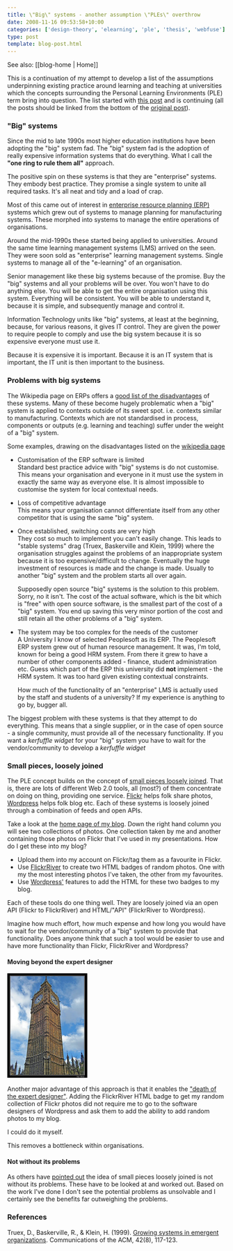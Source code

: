 ```yaml
---
title: \"Big\" systems - another assumption \"PLEs\" overthrow
date: 2008-11-16 09:53:58+10:00
categories: ['design-theory', 'elearning', 'ple', 'thesis', 'webfuse']
type: post
template: blog-post.html
---
```


See also: [[blog-home | Home]]

This is a continuation of my attempt to develop a list of the assumptions underpinning existing practice around learning and teaching at universities which the concepts surrounding the Personal Learning Environments (PLE) term bring into question. The list started with [this post](/blog2/2008/11/12/what-are-the-assumptions-which-pleslearning-20-etc-overthrow/) and is continuing (all the posts should be linked from the bottom of the [original post](/blog2/2008/11/12/what-are-the-assumptions-which-pleslearning-20-etc-overthrow/)).

### "Big" systems

Since the mid to late 1990s most higher education institutions have been adopting the "big" system fad. The "big" system fad is the adoption of really expensive information systems that do everything. What I call the **"one ring to rule them all"** approach.

The positive spin on these systems is that they are "enterprise" systems. They embody best practice. They promise a single system to unite all required tasks. It's all neat and tidy and a load of crap.

Most of this came out of interest in [enterprise resource planning (ERP)](http://en.wikipedia.org/wiki/Enterprise_systems) systems which grew out of systems to manage planning for manufacturing systems. These morphed into systems to manage the entire operations of organisations.

Around the mid-1990s these started being applied to universities. Around the same time learning management systems (LMS) arrived on the seen. They were soon sold as "enterprise" learning management systems. Single systems to manage all of the "e-learning" of an organisation.

Senior management like these big systems because of the promise. Buy the "big" systems and all your problems will be over. You won't have to do anything else. You will be able to get the entire organisation using this system. Everything will be consistent. You will be able to understand it, because it is simple, and subsequently manage and control it.

Information Technology units like "big" systems, at least at the beginning, because, for various reasons, it gives IT control. They are given the power to require people to comply and use the big system because it is so expensive everyone must use it.

Because it is expensive it is important. Because it is an IT system that is important, the IT unit is then important to the business.

### Problems with big systems

The Wikipedia page on ERPs offers a [good list of the disadvantages](http://en.wikipedia.org/wiki/Enterprise_systems#Disadvantages) of these systems. Many of these become hugely problematic when a "big" system is applied to contexts outside of its sweet spot. i.e. contexts similar to manufacturing. Contexts which are not standardised in process, components or outputs (e.g. learning and teaching) suffer under the weight of a "big" system.

Some examples, drawing on the disadvantages listed on the [wikipedia page](http://en.wikipedia.org/wiki/Enterprise_systems#Disadvantages)

- Customisation of the ERP software is limited  
    Standard best practice advice with "big" systems is do not customise. This means your organisation and everyone in it must use the system in exactly the same way as everyone else. It is almost impossible to customise the system for local contextual needs.
- Loss of competitive advantage  
    This means your organisation cannot differentiate itself from any other competitor that is using the same "big" system.
- Once established, switching costs are very high  
    They cost so much to implement you can't easily change. This leads to "stable systems" drag (Truex, Baskerville and Klein, 1999) where the organisation struggles against the problems of an inappropriate system because it is too expensive/difficult to change. Eventually the huge investment of resources is made and the change is made. Usually to another "big" system and the problem starts all over again.
    
    Supposedly open source "big" systems is the solution to this problem. Sorry, no it isn't. The cost of the actual software, which is the bit which is "free" with open source software, is the smallest part of the cost of a "big" system. You end up saving this very minor portion of the cost and still retain all the other problems of a "big" system.
    
- The system may be too complex for the needs of the customer  
    A University I know of selected Peoplesoft as its ERP. The Peoplesoft ERP system grew out of human resource management. It was, I'm told, known for being a good HRM system. From there it grew to have a number of other components added - finance, student administration etc. Guess which part of the ERP this university did **not** implement - the HRM system. It was too hard given existing contextual constraints.
    
    How much of the functionality of an "enterprise" LMS is actually used by the staff and students of a university? If my experience is anything to go by, bugger all.
    

The biggest problem with these systems is that they attempt to do everything. This means that a single supplier, or in the case of open source - a single community, must provide all of the necessary functionality. If you want a _kerfuffle widget_ for your "big" system you have to wait for the vendor/community to develop a _kerfuffle widget_

### Small pieces, loosely joined

The PLE concept builds on the concept of [small pieces loosely joined](http://www.smallpieces.com/). That is, there are lots of different Web 2.0 tools, all (most?) of them concentrate on doing on thing, providing one service. [Flickr](http://flickr.com) helps folk share photos, [Wordpress](http://wordpress.com/) helps folk blog etc. Each of these systems is loosely joined through a combination of feeds and open APIs.

Take a look at the [home page of my blog](/blog2/blog-home.md). Down the right hand column you will see two collections of photos. One collection taken by me and another containing those photos on Flickr that I've used in my presentations. How do I get these into my blog?

- Upload them into my account on Flickr/tag them as a favourite in Flickr.
- Use [FlickrRiver](http://flickrriver.com/) to create two HTML badges of random photos. One with my the most interesting photos I've taken, the other from my favourites.
- Use [Wordpress'](http://wordpress.com/) features to add the HTML for these two badges to my blog.

Each of these tools do one thing well. They are loosely joined via an open API (Flickr to FlickrRiver) and HTML/"API" (FlickrRiver to Wordpress).

Imagine how much effort, how much expense and how long you would have to wait for the vendor/community of a "big" system to provide that functionality. Does anyone think that such a tool would be easier to use and have more functionality than Flickr, FlickrRiver and Wordpress?

#### Moving beyond the expert designer

[![Big Ben](images/399049455_574a55657b_m.jpg)](http://www.flickr.com/photos/me_haridas/399049455/)

Another major advantage of this approach is that it enables the ["death of the expert designer"](/blog2/2008/11/15/expert-designer-another-assumption-ples-question/). Adding the FlickrRiver HTML badge to get my random collection of Flickr photos did not require me to go to the software designers of Wordpress and ask them to add the ability to add random photos to my blog.

I could do it myself.

This removes a bottleneck within organisations.

#### Not without its problems

As others have [pointed out](http://plunkers.blogspot.com/2005/12/simple-tools-small-pieces-loosely.html) the idea of small pieces loosely joined is not without its problems. These have to be looked at and worked out. Based on the work I've done I don't see the potential problems as unsolvable and I certainly see the benefits far outweighing the problems.

### References

Truex, D., Baskerville, R., & Klein, H. (1999). [Growing systems in emergent organizations](http://portal.acm.org/citation.cfm?id=310984). Communications of the ACM, 42(8), 117-123.